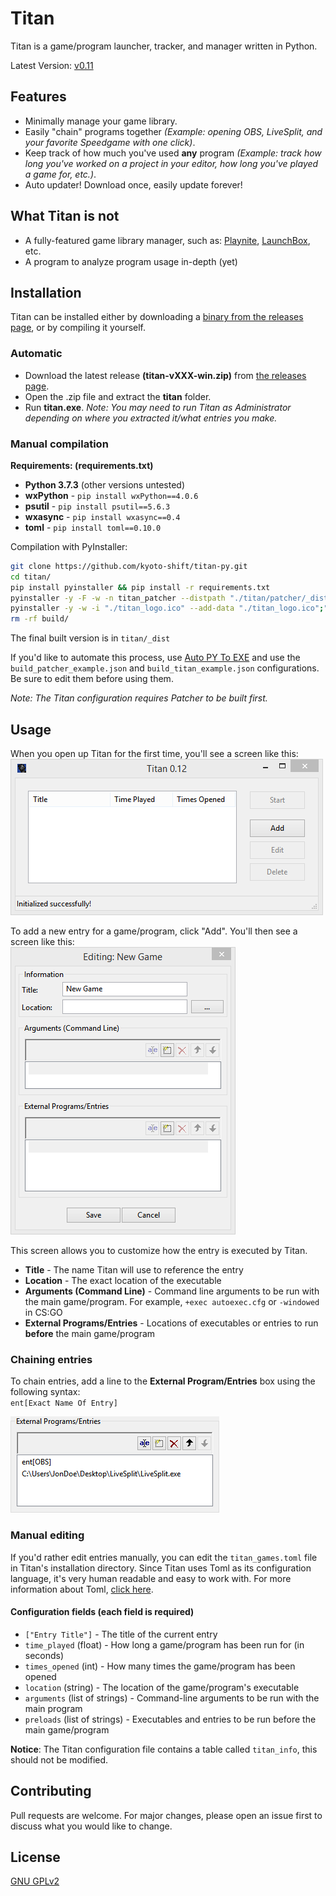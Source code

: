 # Titan

Titan is a game/program launcher, tracker, and manager written in Python.

Latest Version: [v0.11](https://github.com/kyoto-shift/titan-py/releases/tag/v0.11)

## Features
* Minimally manage your game library.
* Easily "chain" programs together *(Example: opening OBS, LiveSplit, and your favorite Speedgame with one click)*.
* Keep track of how much you've used **any** program *(Example: track how long you've worked on a project in your editor, how long you've played a game for, etc.)*.
* Auto updater! Download once, easily update forever!

## What Titan is not
* A fully-featured game library manager, such as: [Playnite](https://playnite.link/), [LaunchBox](https://www.launchbox-app.com/download), etc.
* A program to analyze program usage in-depth (yet)

## Installation

Titan can be installed either by downloading a [binary from the releases page](https://github.com/kyoto-shift/titan-py/releases), or by compiling it yourself.

### Automatic

* Download the latest release **(titan-vXXX-win.zip)** from [the releases page](https://github.com/kyoto-shift/titan-py/releases).
* Open the .zip file and extract the **titan** folder.
* Run **titan.exe**. *Note: You may need to run Titan as Administrator depending on where you extracted it/what entries you make.*

### Manual compilation

**Requirements: (requirements.txt)**  
* **Python 3.7.3** (other versions untested)
* **wxPython** - `pip install wxPython==4.0.6`
* **psutil** - `pip install psutil==5.6.3`
* **wxasync** - `pip install wxasync==0.4`
* **toml** - `pip install toml==0.10.0`


Compilation with PyInstaller:
```bash
git clone https://github.com/kyoto-shift/titan-py.git
cd titan/
pip install pyinstaller && pip install -r requirements.txt
pyinstaller -y -F -w -n titan_patcher --distpath "./titan/patcher/_dist" "./titan/patcher/patcher.py"
pyinstaller -y -w -i "./titan_logo.ico" --add-data "./titan_logo.ico";"." --add-data "./titan/patcher/_dist/titan_patcher.exe";"." --clean -n titan --distpath "./titan/_dist" "./titan/entrypoints/titan_gui.py"
rm -rf build/
```

The final built version is in `titan/_dist`

If you'd like to automate this process, use [Auto PY To EXE](https://pypi.org/project/auto-py-to-exe/) and use the `build_patcher_example.json` and `build_titan_example.json` configurations. Be sure to edit them before using them. 

*Note: The Titan configuration requires Patcher to be built first.*

## Usage

When you open up Titan for the first time, you'll see a screen like this:  
![](docs/screenshot_01.png)

To add a new entry for a game/program, click "Add". You'll then see a screen like this:  
![](docs/screenshot_02.png)

This screen allows you to customize how the entry is executed by Titan.  
* **Title** - The name Titan will use to reference the entry
* **Location** - The exact location of the executable
* **Arguments (Command Line)** - Command line arguments to be run with the main game/program. For example, `+exec autoexec.cfg` or `-windowed` in CS:GO
* **External Programs/Entries** - Locations of executables or entries to run **before** the main game/program

### Chaining entries

To chain entries, add a line to the **External Program/Entries** box using the following syntax:  
`ent[Exact Name Of Entry]`

![](docs/screenshot_04.png)  

### Manual editing

If you'd rather edit entries manually, you can edit the `titan_games.toml` file in Titan's installation directory. Since Titan uses Toml as its configuration language, it's very human readable and easy to work with. For more information about Toml, [click here](https://github.com/toml-lang/toml).

#### Configuration fields (each field is required)
* `["Entry Title"]` - The title of the current entry
* `time_played` (float) - How long a game/program has been run for (in seconds)
* `times_opened` (int) - How many times the game/program has been opened
* `location` (string) - The location of the game/program's executable
* `arguments` (list of strings) - Command-line arguments to be run with the main program
* `preloads` (list of strings) - Executables and entries to be run before the main game/program

**Notice**: The Titan configuration file contains a table called `titan_info`, this should not be modified.


## Contributing
Pull requests are welcome. For major changes, please open an issue first to discuss what you would like to change.

## License
[GNU GPLv2](https://choosealicense.com/licenses/gpl-2.0/)